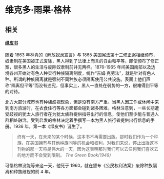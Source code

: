 # 维克多·雨果·格林



## 相关

#### [绿皮书](https://zhuanlan.zhihu.com/p/59869490)

随着 1863 年林肯的《解放奴隶宣言》与 1865 美国宪法第十三修正案相继颁布，奴隶制在美国被正式废除，黑人得到了法律上而言的自由和平等。即使颁布了修正案，很多黑人的生活与废除奴隶制前并无两样。1876-1965 年间美国南部以及边境各州开始对有色人种实行种族隔离制度，统作“吉姆·克劳法”，就是针对有色人种。所谓的种族隔离就是强制不同种族必须隔离使用公共设施。表面上他们声称“隔离但平等”而没有违宪，但事实上，黑人一直处在弱势的一方，很难得到平等的对待。

北方大部分城市也有种族歧视现象，但是没有南方严重。当黑人因工作或休闲中来到南方旅游时，在衣食住行等各方面都会碰到诸多困难。格林注意到，一些长期遭受歧视的犹太人旅行者在为犹太族群提供指导出行的信息，使他们至少能与普通人群相处融洽。受到启发的格林决定着手撰写一本为黑人旅行者提供出行信息的手册。1936 年，第一本《绿皮书》诞生了。

> 终有一天，在未来的某个时候，这本书不再需要出版。那时我们作为一个种族，在美国拥有与其他种族同等的机会和权利，对我们来说，停止出版这本刊物的那一天将是伟大的一天，因为这表明那时我们可以去任何我们喜欢去的地方而不会受到限制。
> <name><i>The Green Book(1949)</i></name>

可惜格林没能等来这一天，他死于 1960，就在颁布《公民权利法案》废除种族隔离和种族歧视的前 4 年。